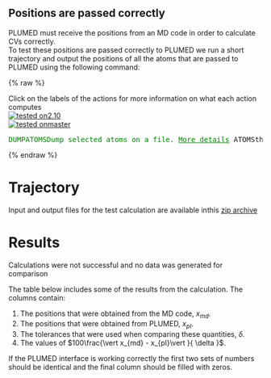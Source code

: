 Positions are passed correctly
------------------------------

PLUMED must receive the positions from an MD code in order to calculate CVs correctly.  
To test these positions are passed correctly to PLUMED we run a short trajectory and output the positions of all the atoms 
that are passed to PLUMED using the following command: 

{% raw %}
<div class="plumedInputContainer">
<div class="plumedpreheader">
<div class="headerInfo" id="value_details_working1.dat"> Click on the labels of the actions for more information on what each action computes </div>
<div class="containerBadge">
<div class="headerBadge"><a href="working1.dat.plumed.stderr"><img src="https://img.shields.io/badge/2.10-passing-green.svg" alt="tested on2.10" /></a></div>
<div class="headerBadge"><a href="working1.dat.plumed_master.stderr"><img src="https://img.shields.io/badge/master-passing-green.svg" alt="tested onmaster" /></a></div>
</div>
</div>
<pre class="plumedlisting">
<span class="plumedtooltip" style="color:green">DUMPATOMS<span class="right">Dump selected atoms on a file. <a href="https://www.plumed.org/doc-master/user-doc/html/DUMPATOMS" style="color:green">More details</a><i></i></span></span> <span class="plumedtooltip">ATOMS<span class="right">the atom indices whose positions you would like to print out<i></i></span></span>=<span class="plumedtooltip">@mdatoms<span class="right">refers to all the MD codes atoms but not PLUMEDs vatoms. <a href="https://www.plumed.org/doc-master/user-doc/html/specifying_atoms">Click here</a> for more information. <i></i></span></span> <span class="plumedtooltip">FILE<span class="right">file on which to output coordinates; extension is automatically detected<i></i></span></span>=plumed.xyz
</pre></div>

 {% endraw %} 

# Trajectory

Input and output files for the test calculation are available inthis [zip archive](basic_v2.10.zip)

# Results

Calculations were not successful and no data was generated for comparison

The table below includes some of the results from the calculation.  The columns contain:

1. The positions that were obtained from the MD code, $x_{md}$.
2. The positions that were obtained from PLUMED, $x_{pl}$.
3. The tolerances that were used when comparing these quantities, $\delta$.
4. The values of $100\frac{\vert x_{md} - x_{pl}\vert }{ \delta }$.

If the PLUMED interface is working correctly the first two sets of numbers should be identical and the final column should be filled with zeros.
